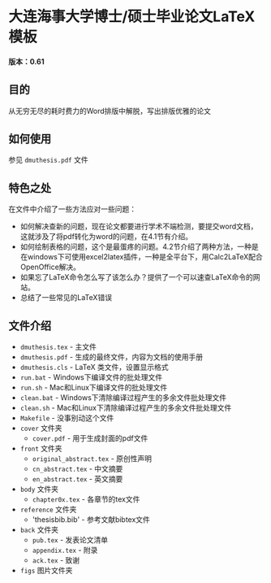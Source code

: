 # 大连海事大学博士/硕士毕业论文LaTeX 模板

#### 版本：0.61

## 目的

从无穷无尽的耗时费力的Word排版中解脱，写出排版优雅的论文

## 如何使用

参见 `dmuthesis.pdf` 文件

## 特色之处

在文件中介绍了一些方法应对一些问题：

* 如何解决查新的问题，现在论文都要进行学术不端检测，要提交word文档，这就涉及了将pdf转化为word的问题，在4.1节有介绍。
* 如何绘制表格的问题，这个是最蛋疼的问题。4.2节介绍了两种方法，一种是在windows下可使用excel2latex插件，一种是全平台下，用Calc2LaTeX配合OpenOffice解决。
* 如果忘了LaTeX命令怎么写了该怎么办？提供了一个可以速查LaTeX命令的网站。
* 总结了一些常见的LaTeX错误

## 文件介绍

* `dmuthesis.tex` - 主文件
* `dmuthesis.pdf` - 生成的最终文件，内容为文档的使用手册
* `dmuthesis.cls` - LaTeX 类文件，设置显示格式
* `run.bat` - Windows下编译文件的批处理文件
* `run.sh` - Mac和Linux下编译文件的批处理文件
* `clean.bat` - Windows下清除编译过程产生的多余文件批处理文件
* `clean.sh` -  Mac和Linux下清除编译过程产生的多余文件批处理文件
* `Makefile` - 没事别动这个文件
* `cover` 文件夹
    * `cover.pdf` - 用于生成封面的pdf文件
* `front` 文件夹
    * `original_abstract.tex` - 原创性声明
    * `cn_abstract.tex` - 中文摘要
    * `en_abstract.tex` - 英文摘要
* `body` 文件夹
    * `chapter0x.tex` - 各章节的tex文件
* `reference` 文件夹
    * 'thesisbib.bib' - 参考文献bibtex文件
* `back` 文件夹
    * `pub.tex` - 发表论文清单  
    * `appendix.tex` - 附录
    * `ack.tex` - 致谢
* `figs` 图片文件夹